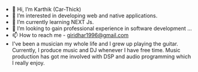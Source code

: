 - 👋 Hi, I’m Karthik (Car-Thick)
- 👀 I’m interested in developing web and native applications.
- 🌱 I’m currently learning NEXT Js.
- 💞️ I’m looking to gain professional experience in software development ...
- 📫 How to reach me - giridhar1996@gmail.com
- I've been a musician my whole life and I grew up playing the guitar. Currently, I produce music and DJ whenever I have free time. Music production has got me involved with DSP and audio programming which I really enjoy. 
<!---
itskar/itskar is a ✨ special ✨ repository because its `README.md` (this file) appears on your GitHub profile.
You can click the Preview link to take a look at your changes.
--->
